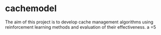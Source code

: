 # cachemodel 
The aim of this project is to develop cache management algorithms using reinforcement learning methods and evaluation of their effectiveness.
a =5